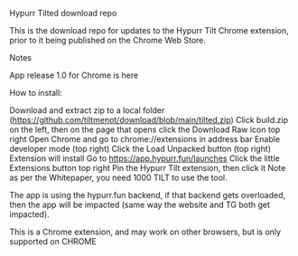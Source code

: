 Hypurr Tilted download repo

This is the download repo for updates to the Hypurr Tilt Chrome extension, prior to it being published on the Chrome Web Store.

Notes

App release 1.0 for Chrome is here

How to install:

Download and extract zip to a local folder (https://github.com/tiltmenot/download/blob/main/tilted.zip)
Click build.zip on the left, then on the page that opens click the Download Raw icon top right
Open Chrome and go to chrome://extensions in address bar
Enable developer mode (top right)
Click the Load Unpacked button (top right)
Extension will install
Go to https://app.hypurr.fun/launches
Click the little Extensions button top right
Pin the Hypurr Tilt extension, then click it
Note as per the Whitepaper, you need 1000 TILT to use the tool.

The app is using the hypurr.fun backend, if that backend gets overloaded, then the app will be impacted (same way the website and TG both get impacted).

This is a Chrome extension, and may work on other browsers, but is only supported on CHROME
